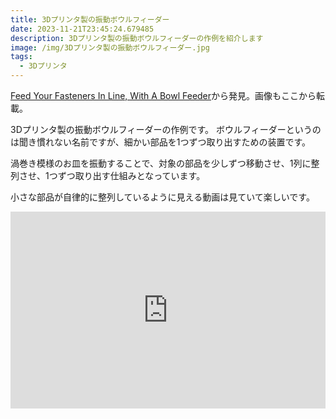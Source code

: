 ```yaml
---
title: 3Dプリンタ製の振動ボウルフィーダー
date: 2023-11-21T23:45:24.679485
description: 3Dプリンタ製の振動ボウルフィーダーの作例を紹介します
image: /img/3Dプリンタ製の振動ボウルフィーダー.jpg
tags:
  - 3Dプリンタ
---
```

[Feed Your Fasteners In Line, With A Bowl Feeder](https://hackaday.com/2023/09/26/feed-your-fasteners-in-line-with-a-bowl-feeder/)から発見。画像もここから転載。

3Dプリンタ製の振動ボウルフィーダーの作例です。
ボウルフィーダーというのは聞き慣れない名前ですが、細かい部品を1つずつ取り出すための装置です。

渦巻き模様のお皿を振動することで、対象の部品を少しずつ移動させ、1列に整列させ、1つずつ取り出す仕組みとなっています。

小さな部品が自律的に整列しているように見える動画は見ていて楽しいです。

<iframe width="100%" height="315" src="https://www.youtube.com/embed/ECx6L7z0T4Y" title="YouTube video player" frameborder="0" allow="accelerometer; autoplay; clipboard-write; encrypted-media; gyroscope; picture-in-picture" allowfullscreen></iframe>

